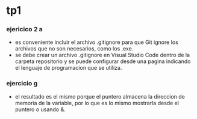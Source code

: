 # tp1

### ejericico 2 a
- es conveniente incluir el archivo .gitignore para que Git ignore los archivos que no son necesarios, como los .exe.
- se debe crear un archivo .gitignore en Visual Studio Code dentro de la carpeta repositorio y se puede configurar desde una pagina indicando el lenguaje de programacion que se utiliza.

### ejercicio g

- el resultado es el mismo porque el puntero almacena la direccion de memoria de la variable, por lo que es lo mismo mostrarla desde el puntero o usando &.


